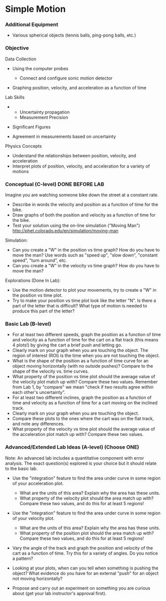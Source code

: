 # Simple Motion


### Additional Equipment

- Various spherical objects (tennis balls, ping-pong balls, etc.)

### Objective

Data Collection

- Using the computer probes
  - Connect and configure sonic motion detector

- Graphing position, velocity, and acceleration as a function of time

Lab Skills

- 
  - Uncertainty propagation
  - Measurement Precision

- Significant Figures
- Agreement in measurements based on uncertainty

Physics Concepts

- Understand the relationships between position, velocity, and acceleration
- Interpret plots of position, velocity, and acceleration for a variety of motions

### Conceptual (C-level) DONE BEFORE LAB

Imagine you are watching someone bike down the street at a constant rate.

- Describe in words the velocity and position as a function of time for the bike.
- Draw graphs of both the position and velocity as a function of time for the bike.
- Test your solution using the on-line simulation ("Moving Man") http://phet.colorado.edu/en/simulation/moving-man

Simulation:

- Can you create a "W" in the position vs time graph? How do you have to move the man? Use words such as "speed up", "slow down", "constant speed", "turn around", etc.
- Can you create a "W" in the velocity vs time graph? How do you have to move the man?

Explorations (Done In Lab):

- Use the motion detector to plot your movements, try to create a "W" in the position vs time plot. 
- Try to make your position vs time plot look like the letter "N". Is there a part of the letter that is difficult? What type of motion is needed to produce this part of the letter?

### Basic Lab (B-level)

- For at least two different speeds, graph the position as a function of time and velocity as a function of time for the cart on a flat track (this means 4 plots!) by giving the cart a brief push and letting go.
- Clearly mark on your graph when you are touching the object. The region of interest (ROI) is the time when you are not touching the object.
- What is the shape of the position as a function of time curve for an object moving horizontally (with no outside pushes)? Compare to the shape of the velocity vs. time curves.
- What property of the position vs time plot should the average value of the velocity plot match up with? Compare these two values. Remember from Lab 1, by "compare" we mean "check if two results agree within each other's uncertainty".
- For at least two different inclines, graph the position as a function of time and velocity as a function of time for a cart moving on the inclined track. 
- Clearly mark on your graph when you are touching the object.
- Compare these plots to the ones where the cart was on the flat track, and note any differences.
- What property of the velocity vs time plot should the average value of the acceleration plot match up with? Compare these two values.

### Advanced/Extended Lab Ideas (A-level) (Choose ONE)

Note: An advanced lab includes a quantitative component with error analysis. The exact question(s) explored is your choice but it should relate to the basic lab.

- Use the "integration" feature to find the area under curve in some region of your acceleration plot. 
  - What are the units of this area? Explain why the area has these units.
  - What property of the velocity plot should the area match up with? Compare these two values, and do this for at least 5 regions!

- Use the "integration" feature to find the area under curve in some region of your velocity plot. 
  - What are the units of this area? Explain why the area has these units.
  - What property of the position plot should the area match up with? Compare these two values, and do this for at least 5 regions!

- Vary the angle of the track and graph the position and velocity of the cart as a function of time. Try this for a variety of angles. Do you notice a pattern? 
- Looking at your plots, when can you tell when something is pushing the object? What evidence do you have for an external "push" for an object not moving horizontally?
- Propose and carry out an experiment on something you are curious about (get your lab instructor's approval first).
